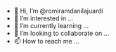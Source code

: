 - 👋 Hi, I’m @romiramdanilajuardi
- 👀 I’m interested in ...
- 🌱 I’m currently learning ...
- 💞️ I’m looking to collaborate on ...
- 📫 How to reach me ...

<!---
romiramdanilajuardi/romiramdanilajuardi is a ✨ special ✨ repository because its `README.md` (this file) appears on your GitHub profile.
You can click the Preview link to take a look at your changes.
--->

